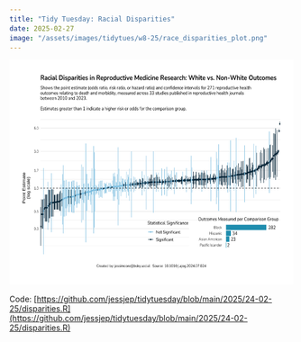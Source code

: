 ```yaml
---
title: "Tidy Tuesday: Racial Disparities"
date: 2025-02-27
image: "/assets/images/tidytues/w8-25/race_disparities_plot.png"
---
```



<img src= "/assets/images/tidytues/w8-25/race_disparities_plot.png" style="height:400px;width:600px;margin:auto;" />

Code: [https://github.com/jessjep/tidytuesday/blob/main/2025/24-02-25/disparities.R](https://github.com/jessjep/tidytuesday/blob/main/2025/24-02-25/disparities.R)